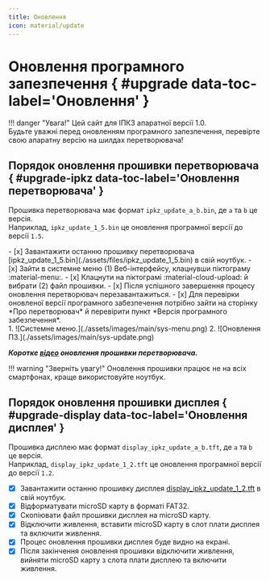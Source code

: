 ```yaml
---
title: Оновлення
icon: material/update
---
```


# Оновлення програмного запезпечення { #upgrade data-toc-label='Оновлення' }

!!! danger "Увага!"
    Цей сайт для ІПКЗ апаратної версії 1.0.   
    Будьте уважні перед оновленням програмного запезпечення, перевірте свою апаратну версію на шилдах перетворювача!    

## Порядок оновлення прошивки перетворювача { #upgrade-ipkz data-toc-label='Оновлення перетворювача' }

Прошивка перетворювача має формат `ipkz_update_a_b.bin`, де `a` та `b` це версія.   
Наприклад, `ipkz_update_1_5.bin` це оновлення програмної версії до версії `1.5`.

<div class="annotate" markdown>
- [x] Завантажити останню прошивку перетворювача [ipkz_update_1_5.bin](./assets/files/ipkz_update_1_5.bin) в свій ноутбук.
- [x] Зайти в системне меню (1) Веб-інтерфейсу, клацнувши піктограму :material-menu:.
- [x] Клацнути на піктограмі :material-cloud-upload: й вибрати (2) файл прошивки.
- [x] Після успішного завершення процесу оновлення перетворювач перезавантажиться.
- [x] Для перевірки оновленої версії програмного забезпечення потрібно зайти на сторінку *Про перетворювач* й перевірити пункт *Версія програмного забезпечення*.
</div>
1. ![Системне меню.](./assets/images/main/sys-menu.png)
2. ![Оновлення ПЗ.](./assets/images/main/sys-update.png)

***Коротке [відео](./upgrade-video.md) оновлення прошивки перетворювача.***

!!! warning "Зверніть увагу!"
    Оновлення прошивки працює не на всіх смартфонах, краще використовуйте ноутбук.

## Порядок оновлення прошивки дисплея { #upgrade-display data-toc-label='Оновлення дисплея' }

Прошивка дисплею має формат `display_ipkz_update_a_b.tft`, де `a` та `b` це версія.   
Наприклад, `display_ipkz_update_1_2.tft` це оновлення програмної версії до версії `1.2`.

- [x] Завантажити останню прошивку дисплея  [display_ipkz_update_1_2.tft](./assets/files/display_ipkz_update_1_2.tft) в свій ноутбук.
- [x] Відформатувати microSD карту в форматі FAT32.
- [x] Скопіювати файл прошивки дисплея на microSD карту.
- [x] Відключити живлення, вставити microSD карту в слот плати дисплея та включити живлення.
- [x] Процес оновлення прошивки дисплея буде видно на екрані.
- [x] Після закінчення оновлення прошивки відключити живлення, вийняти microSD карту з слота плати дисплею та включити живлення.
